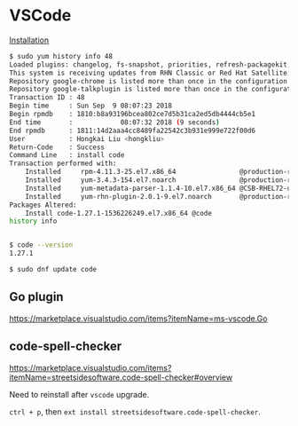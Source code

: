 # VSCode

[Installation](https://code.visualstudio.com/docs/setup/linux#_rhel-fedora-and-centos-based-distributions)

```sh
$ sudo yum history info 48
Loaded plugins: changelog, fs-snapshot, priorities, refresh-packagekit, rhnplugin, rpm-warm-cache, verify
This system is receiving updates from RHN Classic or Red Hat Satellite.
Repository google-chrome is listed more than once in the configuration
Repository google-talkplugin is listed more than once in the configuration
Transaction ID : 48
Begin time     : Sun Sep  9 08:07:23 2018
Begin rpmdb    : 1810:b8a93196bcea802ce7d5b31ca2ed5db4444cb5e1
End time       :            08:07:32 2018 (9 seconds)
End rpmdb      : 1811:14d2aaa4cc8489fa22542c3b931e999e722f00d6
User           : Hongkai Liu <hongkliu>
Return-Code    : Success
Command Line   : install code
Transaction performed with:
    Installed     rpm-4.11.3-25.el7.x86_64                @production-rhel-x86_64-workstation-7.4
    Installed     yum-3.4.3-154.el7.noarch                @production-rhel-x86_64-workstation-7.4
    Installed     yum-metadata-parser-1.1.4-10.el7.x86_64 @CSB-RHEL72-updates/7.2
    Installed     yum-rhn-plugin-2.0.1-9.el7.noarch       @production-rhel-x86_64-workstation-7.4
Packages Altered:
    Install code-1.27.1-1536226249.el7.x86_64 @code
history info


$ code --version
1.27.1

$ sudo dnf update code

```

## Go plugin
https://marketplace.visualstudio.com/items?itemName=ms-vscode.Go

## code-spell-checker
https://marketplace.visualstudio.com/items?itemName=streetsidesoftware.code-spell-checker#overview

Need to reinstall after `vscode` upgrade.

`ctrl + p`, then `ext install streetsidesoftware.code-spell-checker`.
